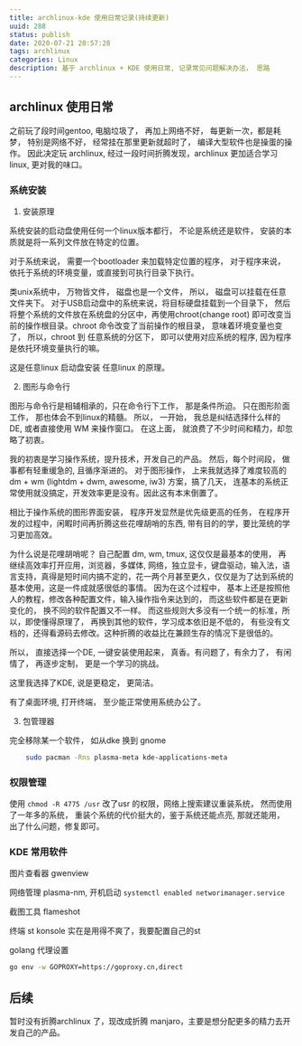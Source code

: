 ```yaml
---
title: archlinux-kde 使用日常记录(持续更新)
uuid: 288
status: publish
date: 2020-07-21 20:57:28
tags: archlinux
categories: Linux
description: 基于 archlinux + KDE 使用日常, 记录常见问题解决办法， 思路
---
```


## archlinux 使用日常

之前玩了段时间gentoo, 电脑垃圾了， 再加上网络不好， 每更新一次，都是耗梦， 特别是网络不好， 经常挂在那里更新就超时了， 编译大型软件也是操蛋的操作。 
因此决定玩 archlinux, 经过一段时间折腾发现，archlinux 更加适合学习linux, 更对我的味口。 

### 系统安装

1. 安装原理

系统安装的启动盘使用任何一个linux版本都行， 不论是系统还是软件， 安装的本质就是将一系列文件放在特定的位置。

对于系统来说， 需要一个bootloader 来加载特定位置的程序， 对于程序来说， 依托于系统的环境变量，或直接到可执行目录下执行。

类unix系统中， 万物皆文件， 磁盘也是一个文件， 所以， 磁盘可以挂载在任意文件夹下。 对于USB启动盘中的系统来说，将目标硬盘挂载到一个目录下， 然后将整个系统的文件放在系统盘的分区中，再使用chroot(change root) 即可改变当前的操作根目录。chroot 命令改变了当前操作的根目录， 意味着环境变量也变了， 所以，chroot 到 任意系统的分区下， 即可以使用对应系统的程序, 因为程序是依托环境变量执行的嘛。

这是任意linux 启动盘安装 任意linux 的原理。

2. 图形与命令行

图形与命令行是相辅相承的，只在命令行下工作， 那是条件所迫。 只在图形阶面工作， 那也体会不到linux的精髓。
所以， 一开始， 我总是纠结选择什么样的 DE, 或者直接使用 WM 来操作窗口。 在这上面， 就浪费了不少时间和精力，却忽略了初衷。

我的初衷是学习操作系统，提升技术，开发自己的产品。 然后，每个时间段， 做事都有轻重缓急的, 且循序渐进的。 
对于图形操作， 上来我就选择了难度较高的 dm + wm (lightdm + dwm, awesome, iw3) 方案，搞了几天， 连基本的系统正常使用就没搞定，开发效率更是没有。因此这有本末倒置了。

相比于操作系统的图形界面安装， 程序开发显然是优先级更高的任务， 在程序开发的过程中，闲睱时间再折腾这些花哩胡哨的东西, 带有目的的学，要比笼统的学习更加高效。 

为什么说是花哩胡哨呢？ 自己配置 dm, wm, tmux, 这仅仅是最基本的使用， 再继续高效率打开应用，浏览器，多媒体, 网络，独立显卡，键盘驱动，输入法，语言支持，真得是短时间内搞不定的，花一两个月甚至更久，仅仅是为了达到系统的基本使用，这是一件成就感很低的事情。 因为在这个过程中， 基本上还是按照他人的教程，修改各种配置文件，输入操作指令来达到的， 而这些软件都是在更新变化的， 换不同的软件配置又不一样。 而这些规则大多没有一个统一的标准，所以，即使懂得原理了， 再换到其他的软件，学习成本依旧是不低的， 有些没有文档的，还得看源码去修改。这种折腾的收益比在兼顾生存的情况下是很低的。

所以， 直接选择一个DE, 一键安装使用起来， 真香。有问题了，有余力了， 有闲情了， 再逐步定制， 更是一个学习的挑战。 

这里我选择了KDE, 说是更稳定， 更简洁。 

有了桌面环境, 打开终端， 至少能正常使用系统办公了。 

3. 包管理器

完全移除某一个软件， 如从dke 换到 gnome
```sh
	sudo pacman -Rns plasma-meta kde-applications-meta
```

### 权限管理

使用 `chmod -R 4775 /usr` 改了usr 的权限，网络上搜索建议重装系统， 然而使用了一年多的系统， 重装个系统的代价挺大的，鉴于系统还能点亮, 那就还能用， 出了什么问题，修复即可。

### KDE 常用软件

图片查看器 gwenview

网络管理  plasma-nm, 开机启动 `systemctl enabled networimanager.service`

截图工具 flameshot

终端 st
	konsole 实在是用得不爽了，我要配置自己的st


golang 代理设置
```sh
go env -w GOPROXY=https://goproxy.cn,direct
```

## 后续

暂时没有折腾archlinux 了，现改成折腾 manjaro，主要是想分配更多的精力去开发自己的产品。

